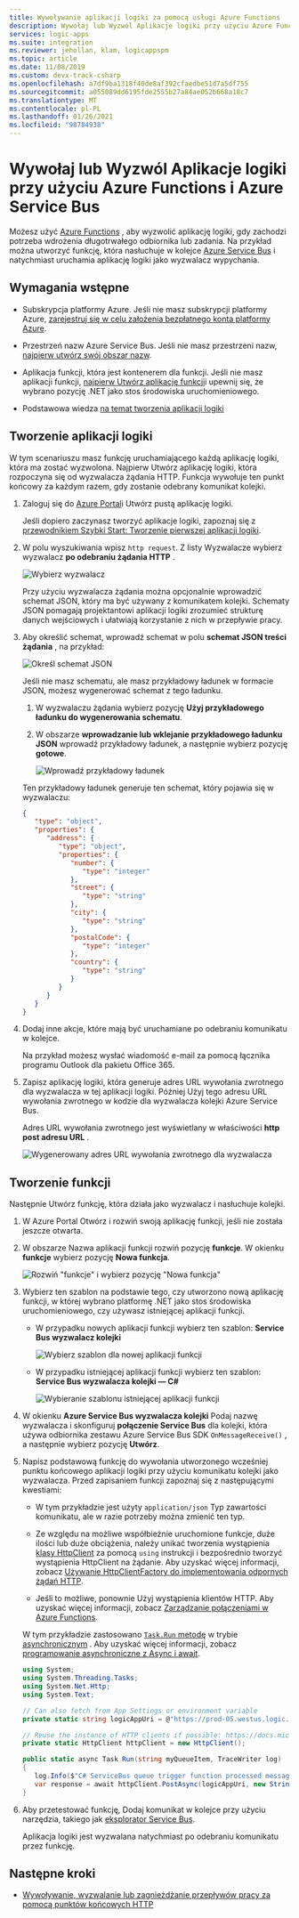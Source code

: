 ```yaml
---
title: Wywoływanie aplikacji logiki za pomocą usługi Azure Functions
description: Wywołaj lub Wyzwól Aplikacje logiki przy użyciu Azure Functions i Azure Service Bus
services: logic-apps
ms.suite: integration
ms.reviewer: jehollan, klam, logicappspm
ms.topic: article
ms.date: 11/08/2019
ms.custom: devx-track-csharp
ms.openlocfilehash: a7df9ba1318f40de8af392cfaedbe51d7a5df755
ms.sourcegitcommit: a055089dd6195fde2555b27a84ae052b668a18c7
ms.translationtype: MT
ms.contentlocale: pl-PL
ms.lasthandoff: 01/26/2021
ms.locfileid: "98784938"
---
```

# <a name="call-or-trigger-logic-apps-by-using-azure-functions-and-azure-service-bus"></a>Wywołaj lub Wyzwól Aplikacje logiki przy użyciu Azure Functions i Azure Service Bus

Możesz użyć [Azure Functions](../azure-functions/functions-overview.md) , aby wyzwolić aplikację logiki, gdy zachodzi potrzeba wdrożenia długotrwałego odbiornika lub zadania. Na przykład można utworzyć funkcję, która nasłuchuje w kolejce [Azure Service Bus](../service-bus-messaging/service-bus-messaging-overview.md) i natychmiast uruchamia aplikację logiki jako wyzwalacz wypychania.

## <a name="prerequisites"></a>Wymagania wstępne

* Subskrypcja platformy Azure. Jeśli nie masz subskrypcji platformy Azure, [zarejestruj się w celu założenia bezpłatnego konta platformy Azure](https://azure.microsoft.com/free/).

* Przestrzeń nazw Azure Service Bus. Jeśli nie masz przestrzeni nazw, [najpierw utwórz swój obszar nazw](../service-bus-messaging/service-bus-create-namespace-portal.md).

* Aplikacja funkcji, która jest kontenerem dla funkcji. Jeśli nie masz aplikacji funkcji, [najpierw Utwórz aplikację funkcji](../azure-functions/functions-get-started.md)i upewnij się, że wybrano pozycję .NET jako stos środowiska uruchomieniowego.

* Podstawowa wiedza [na temat tworzenia aplikacji logiki](../logic-apps/quickstart-create-first-logic-app-workflow.md)

## <a name="create-logic-app"></a>Tworzenie aplikacji logiki

W tym scenariuszu masz funkcję uruchamiającego każdą aplikację logiki, która ma zostać wyzwolona. Najpierw Utwórz aplikację logiki, która rozpoczyna się od wyzwalacza żądania HTTP. Funkcja wywołuje ten punkt końcowy za każdym razem, gdy zostanie odebrany komunikat kolejki.

1. Zaloguj się do [Azure Portal](https://portal.azure.com)i Utwórz pustą aplikację logiki.

   Jeśli dopiero zaczynasz tworzyć aplikacje logiki, zapoznaj się z [przewodnikiem Szybki Start: Tworzenie pierwszej aplikacji logiki](../logic-apps/quickstart-create-first-logic-app-workflow.md).

1. W polu wyszukiwania wpisz `http request`. Z listy Wyzwalacze wybierz wyzwalacz **po odebraniu żądania HTTP** .

   ![Wybierz wyzwalacz](./media/logic-apps-scenario-function-sb-trigger/when-http-request-received-trigger.png)

   Przy użyciu wyzwalacza żądania można opcjonalnie wprowadzić schemat JSON, który ma być używany z komunikatem kolejki. Schematy JSON pomagają projektantowi aplikacji logiki zrozumieć strukturę danych wejściowych i ułatwiają korzystanie z nich w przepływie pracy.

1. Aby określić schemat, wprowadź schemat w polu **schemat JSON treści żądania** , na przykład:

   ![Określ schemat JSON](./media/logic-apps-scenario-function-sb-trigger/when-http-request-received-trigger-schema.png)

   Jeśli nie masz schematu, ale masz przykładowy ładunek w formacie JSON, możesz wygenerować schemat z tego ładunku.

   1. W wyzwalaczu żądania wybierz pozycję **Użyj przykładowego ładunku do wygenerowania schematu**.

   1. W obszarze **wprowadzanie lub wklejanie przykładowego ładunku JSON** wprowadź przykładowy ładunek, a następnie wybierz pozycję **gotowe**.

      ![Wprowadź przykładowy ładunek](./media/logic-apps-scenario-function-sb-trigger/enter-sample-payload.png)

   Ten przykładowy ładunek generuje ten schemat, który pojawia się w wyzwalaczu:

   ```json
   {
      "type": "object",
      "properties": {
         "address": {
            "type": "object",
            "properties": {
               "number": {
                  "type": "integer"
               },
               "street": {
                  "type": "string"
               },
               "city": {
                  "type": "string"
               },
               "postalCode": {
                  "type": "integer"
               },
               "country": {
                  "type": "string"
               }
            }
         }
      }
   }
   ```

1. Dodaj inne akcje, które mają być uruchamiane po odebraniu komunikatu w kolejce.

   Na przykład możesz wysłać wiadomość e-mail za pomocą łącznika programu Outlook dla pakietu Office 365.

1. Zapisz aplikację logiki, która generuje adres URL wywołania zwrotnego dla wyzwalacza w tej aplikacji logiki. Później Użyj tego adresu URL wywołania zwrotnego w kodzie dla wyzwalacza kolejki Azure Service Bus.

   Adres URL wywołania zwrotnego jest wyświetlany w właściwości **http post adresu URL** .

   ![Wygenerowany adres URL wywołania zwrotnego dla wyzwalacza](./media/logic-apps-scenario-function-sb-trigger/callback-URL-for-trigger.png)

## <a name="create-a-function"></a>Tworzenie funkcji

Następnie Utwórz funkcję, która działa jako wyzwalacz i nasłuchuje kolejki.

1. W Azure Portal Otwórz i rozwiń swoją aplikację funkcji, jeśli nie została jeszcze otwarta. 

1. W obszarze Nazwa aplikacji funkcji rozwiń pozycję **funkcje**. W okienku **funkcje** wybierz pozycję **Nowa funkcja**.

   ![Rozwiń "funkcje" i wybierz pozycję "Nowa funkcja"](./media/logic-apps-scenario-function-sb-trigger/add-new-function-to-function-app.png)

1. Wybierz ten szablon na podstawie tego, czy utworzono nową aplikację funkcji, w której wybrano platformę .NET jako stos środowiska uruchomieniowego, czy używasz istniejącej aplikacji funkcji.

   * W przypadku nowych aplikacji funkcji wybierz ten szablon: **Service Bus wyzwalacz kolejki**

     ![Wybierz szablon dla nowej aplikacji funkcji](./media/logic-apps-scenario-function-sb-trigger/current-add-queue-trigger-template.png)

   * W przypadku istniejącej aplikacji funkcji wybierz ten szablon: **Service Bus wyzwalacza kolejki — C#**

     ![Wybieranie szablonu istniejącej aplikacji funkcji](./media/logic-apps-scenario-function-sb-trigger/legacy-add-queue-trigger-template.png)

1. W okienku **Azure Service Bus wyzwalacza kolejki** Podaj nazwę wyzwalacza i skonfiguruj **połączenie Service Bus** dla kolejki, która używa odbiornika zestawu Azure Service Bus SDK `OnMessageReceive()` , a następnie wybierz pozycję **Utwórz**.

1. Napisz podstawową funkcję do wywołania utworzonego wcześniej punktu końcowego aplikacji logiki przy użyciu komunikatu kolejki jako wyzwalacza. Przed zapisaniem funkcji zapoznaj się z następującymi kwestiami:

   * W tym przykładzie jest użyty `application/json` Typ zawartości komunikatu, ale w razie potrzeby można zmienić ten typ.
   
   * Ze względu na możliwe współbieżnie uruchomione funkcje, duże ilości lub duże obciążenia, należy unikać tworzenia wystąpienia [klasy HttpClient](/dotnet/api/system.net.http.httpclient) za pomocą `using` instrukcji i bezpośrednio tworzyć wystąpienia HttpClient na żądanie. Aby uzyskać więcej informacji, zobacz [Używanie HttpClientFactory do implementowania odpornych żądań HTTP](/dotnet/architecture/microservices/implement-resilient-applications/use-httpclientfactory-to-implement-resilient-http-requests#issues-with-the-original-httpclient-class-available-in-net-core).
   
   * Jeśli to możliwe, ponownie Użyj wystąpienia klientów HTTP. Aby uzyskać więcej informacji, zobacz [Zarządzanie połączeniami w Azure Functions](../azure-functions/manage-connections.md).

   W tym przykładzie zastosowano [ `Task.Run` metodę](/dotnet/api/system.threading.tasks.task.run) w trybie [asynchronicznym](/dotnet/csharp/language-reference/keywords/async) . Aby uzyskać więcej informacji, zobacz [programowanie asynchroniczne z Async i await](/dotnet/csharp/programming-guide/concepts/async/).

   ```csharp
   using System;
   using System.Threading.Tasks;
   using System.Net.Http;
   using System.Text;

   // Can also fetch from App Settings or environment variable
   private static string logicAppUri = @"https://prod-05.westus.logic.azure.com:443/workflows/<remaining-callback-URL>";

   // Reuse the instance of HTTP clients if possible: https://docs.microsoft.com/azure/azure-functions/manage-connections
   private static HttpClient httpClient = new HttpClient();

   public static async Task Run(string myQueueItem, TraceWriter log) 
   {
      log.Info($"C# ServiceBus queue trigger function processed message: {myQueueItem}");
      var response = await httpClient.PostAsync(logicAppUri, new StringContent(myQueueItem, Encoding.UTF8, "application/json")); 
   }
   ```

1. Aby przetestować funkcję, Dodaj komunikat w kolejce przy użyciu narzędzia, takiego jak [eksplorator Service Bus](https://github.com/paolosalvatori/ServiceBusExplorer).

   Aplikacja logiki jest wyzwalana natychmiast po odebraniu komunikatu przez funkcję.

## <a name="next-steps"></a>Następne kroki

* [Wywoływanie, wyzwalanie lub zagnieżdżanie przepływów pracy za pomocą punktów końcowych HTTP](../logic-apps/logic-apps-http-endpoint.md)